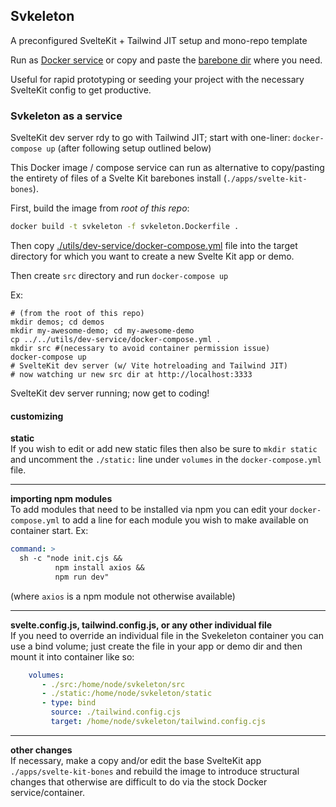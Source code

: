 ## Svkeleton

A preconfigured SvelteKit + Tailwind JIT setup and mono-repo template

Run as [Docker service](#svkeleton-as-a-service) or copy and paste the [barebone dir] where you need. 

Useful for rapid prototyping or seeding your project with the necessary SvelteKit config to get productive. 


### Svkeleton as a service

SvelteKit dev server rdy to go with Tailwind JIT; start with one-liner: `docker-compose up` (after following setup outlined below)

This Docker image / compose service can run as alternative to copy/pasting the entirety of files of a Svelte Kit barebones install (`./apps/svelte-kit-bones`).     

First, build the image from *root of this repo*: 

```bash
docker build -t svkeleton -f svkeleton.Dockerfile .
```

Then copy [./utils/dev-service/docker-compose.yml] file into the target directory for which you want to create a new Svelte Kit app or demo.  

Then create `src` directory and run `docker-compose up`

Ex: 

```
# (from the root of this repo)
mkdir demos; cd demos
mkdir my-awesome-demo; cd my-awesome-demo
cp ../../utils/dev-service/docker-compose.yml .
mkdir src #(necessary to avoid container permission issue)
docker-compose up
# SvelteKit dev server (w/ Vite hotreloading and Tailwind JIT)
# now watching ur new src dir at http://localhost:3333
```

SvelteKit dev server running; now get to coding! 

#### customizing

**static**  
If you wish to edit or add new static files then also be sure to `mkdir static` and uncomment the `./static:` line under `volumes` in the `docker-compose.yml` file. 

---

**importing npm modules**  
To add modules that need to be installed via npm you can edit your `docker-compose.yml` to add a line for each module you wish to make available on container start. Ex: 
```yml
command: >
  sh -c "node init.cjs && 
          npm install axios &&
          npm run dev"       
```
(where `axios` is a npm module not otherwise available)

---


**svelte.config.js, tailwind.config.js, or any other individual file**  
If you need to override an individual file in the Svekeleton container you can use a bind volume; just create the file in your app or demo dir and then mount it into container like so: 
```yml
    volumes:
       - ./src:/home/node/svkeleton/src
       - ./static:/home/node/svkeleton/static
       - type: bind 
         source: ./tailwind.config.cjs
         target: /home/node/svkeleton/tailwind.config.cjs
```
---

**other changes**  
If necessary, make a copy and/or edit the base SvelteKit app `./apps/svelte-kit-bones` and rebuild the image to introduce structural changes that otherwise are difficult to do via the stock Docker service/container.


[Docker service]:/utils/dev-service/README.md
[barebone dir]:/apps/svelte-kit-bones/README.md
[./utils/dev-service/docker-compose.yml]:./utils/dev-service/docker-compose.yml